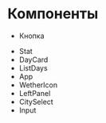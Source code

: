 # Компоненты

- Кнопка

* Stat
* DayCard
* ListDays
* App
* WetherIcon
* LeftPanel
* CitySelect
* Input
